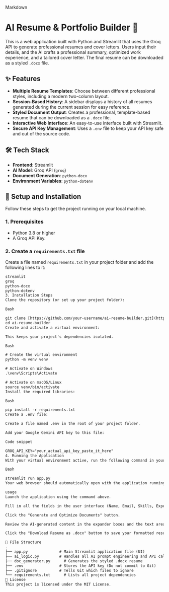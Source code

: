 

Markdown

# AI Resume & Portfolio Builder 🤖

This is a web application built with Python and Streamlit that uses the Groq API to generate professional resumes and cover letters. Users input their details, and the AI crafts a professional summary, optimized work experience, and a tailored cover letter. The final resume can be downloaded as a styled `.docx` file.



## ✨ Features

* **Multiple Resume Templates**: Choose between different professional styles, including a modern two-column layout.
* **Session-Based History**: A sidebar displays a history of all resumes generated during the current session for easy reference.
* **Styled Document Output**: Creates a professional, template-based resume that can be downloaded as a `.docx` file.
* **Interactive Web Interface**: An easy-to-use interface built with Streamlit.
* **Secure API Key Management**: Uses a `.env` file to keep your API key safe and out of the source code.

## 🛠️ Tech Stack

* **Frontend**: Streamlit
* **AI Model**: Groq API (`groq`)
* **Document Generation**: `python-docx`
* **Environment Variables**: `python-dotenv`

## 🚀 Setup and Installation

Follow these steps to get the project running on your local machine.

### 1. Prerequisites

* Python 3.8 or higher
* A Groq API Key. 

### 2. Create a `requirements.txt` file

Create a file named `requirements.txt` in your project folder and add the following lines to it:

```txt
streamlit
groq
python-docx
python-dotenv
3. Installation Steps
Clone the repository (or set up your project folder):

Bash

git clone [https://github.com/your-username/ai-resume-builder.git](https://github.com/your-username/ai-resume-builder.git)
cd ai-resume-builder
Create and activate a virtual environment:

This keeps your project's dependencies isolated.

Bash

# Create the virtual environment
python -m venv venv

# Activate on Windows
.\venv\Scripts\Activate

# Activate on macOS/Linux
source venv/bin/activate
Install the required libraries:

Bash

pip install -r requirements.txt
Create a .env file:

Create a file named .env in the root of your project folder.

Add your Google Gemini API key to this file:

Code snippet

GROQ_API_KEY="your_actual_api_key_paste_it_here"
4. Running the Application
With your virtual environment active, run the following command in your terminal:

Bash

streamlit run app.py
Your web browser should automatically open with the application running.

usage
Launch the application using the command above.

Fill in all the fields in the user interface (Name, Email, Skills, Experience, etc.).

Click the "Generate and Optimize Documents" button.

Review the AI-generated content in the expander boxes and the text area.

Click the "Download Resume as .docx" button to save your formatted resume.

📁 File Structure
.
├── app.py              # Main Streamlit application file (UI)
├── ai_logic.py         # Handles all AI prompt engineering and API calls
├── doc_generator.py      # Generates the styled .docx resume
├── .env                # Stores the API key (Do not commit to Git)
├── .gitignore          # Tells Git which files to ignore
└── requirements.txt      # Lists all project dependencies
📄 License
This project is licensed under the MIT License.

